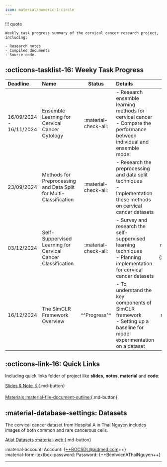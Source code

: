```yaml
---
icon: material/numeric-1-circle
---
```


!!! quote

    Weekly task progress summary of the cervical cancer research project, including:

    - Research notes
    - Compiled documents
    - Source code.


## :octicons-tasklist-16: Weeky Task Progress

| Deadline | Name | Status | Details | Materials | Notes & Slides | Code |
| :------- | :--- | :----: | :------ | :-------: | :------------: | :--: |
| 16/09/2024 - 16/11/2024 | Ensemble Learning for Cervical Cancer Cytology | :material-check-all: | - Research ensemble learning methods for cervical cancer <br> - Compare the performance between individual and ensemble model| N/A | [**Links**]({{ research.note01 }}){:target="_blank"} | N/A |
| 23/09/2024 | Methods for Preprocessing and Data Split for Multi-Classification | :material-check-all: | - Research the preprocessing and data split techniques <br> - Implementation these methods on cervical cancer datasets | N/A | [**Links**]({{ research.note02 }}){:target="_blank"} | N/A |
| 03/12/2024 | Self-Suppervised Learning for Cervical Cancer Classification | :material-check-all: | - Survey and research the self-suppervised learning techniques <br> - Planning implementation for cervical cancer datasets | [**Links**]({{ research.mate01 }}){:target="_blank"} | [**Links**]({{ research.note03 }}){:target="_blank"} | N/A |
| 16/12/2024 | The SimCLR Framework Overview | ^^Progress^^ | - To understand the key components of SimCLR framework <br> - Setting up a baseline for model experimentation on a dataset | [**Links**]({{ research.note04 }}) | [**Links**]({{ research.mate02 }}) | N/A |


## :octicons-link-16: Quick Links

Including quick links folder of project like **slides**, **notes**, **material** and **code**: 

[Slides & Note :paperclips:](https://){.md-button} 

[Materials :material-file-document-outline:](https://){.md-button}


## :material-database-settings: Datasets

The cervical cancer dataset from Hospital A in Thai Nguyen includes images of both common and rare cancerous cells.

[Atlat Datasets :material-web:](https://label.ai4med.vn/auth/login){.md-button}

:material-account: Account: {++BOCSDL@ai4med.com++}  
:material-form-textbox-password: Password: {++BenhvienAThaiNguyen++}  

---
<br />
